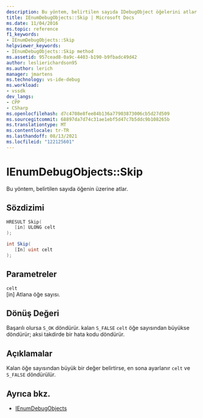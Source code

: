 ```yaml
---
description: Bu yöntem, belirtilen sayıda IDebugObject öğelerini atlar.
title: IEnumDebugObjects::Skip | Microsoft Docs
ms.date: 11/04/2016
ms.topic: reference
f1_keywords:
- IEnumDebugObjects::Skip
helpviewer_keywords:
- IEnumDebugObjects::Skip method
ms.assetid: 957cead8-0a9c-4403-b190-b9fbadc49d42
author: leslierichardson95
ms.author: lerich
manager: jmartens
ms.technology: vs-ide-debug
ms.workload:
- vssdk
dev_langs:
- CPP
- CSharp
ms.openlocfilehash: d7c4708e8fee84b136a77903873006cb5d27d509
ms.sourcegitcommit: 68897da7d74c31ae1ebf5d47c7b5ddc9b108265b
ms.translationtype: MT
ms.contentlocale: tr-TR
ms.lasthandoff: 08/13/2021
ms.locfileid: "122125601"
---
```

# <a name="ienumdebugobjectsskip"></a>IEnumDebugObjects::Skip
Bu yöntem, belirtilen sayıda öğenin üzerine atlar.

## <a name="syntax"></a>Sözdizimi

```cpp
HRESULT Skip(
   [in] ULONG celt
);
```

```csharp
int Skip(
   [In] uint celt
);
```

## <a name="parameters"></a>Parametreler
`celt`\
[in] Atlana öğe sayısı.

## <a name="return-value"></a>Dönüş Değeri
 Başarılı olursa `S_OK` döndürür. kalan `S_FALSE` `celt` öğe sayısından büyükse döndürür; aksi takdirde bir hata kodu döndürür.

## <a name="remarks"></a>Açıklamalar
 Kalan öğe sayısından büyük bir değer belirtirse, en sona ayarlanır `celt` ve `S_FALSE` döndürülür.

## <a name="see-also"></a>Ayrıca bkz.
- [IEnumDebugObjects](../../../extensibility/debugger/reference/ienumdebugobjects.md)
